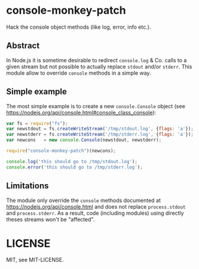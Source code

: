 # console-monkey-patch
Hack the console object methods (like log, error, info etc.).

## Abstract
In Node.js it is sometime desirable to redirect `console.log` & Co. calls to a
given stream but not possible to actually replace `stdout` and/or `stderr`.
This module allow to override `console` methods in a simple way.

## Simple example
The most simple example is to create a new `console.Console` object (see
https://nodejs.org/api/console.html#console_class_console):
```javascript
var fs = require("fs");
var newstdout = fs.createWriteStream('/tmp/stdout.log', {flags: 'a'});
var newstderr = fs.createWriteStream('/tmp/stderr.log', {flags: 'a'});
var newcons   = new console.Console(newstdout, newstderr);

require("console-monkey-patch")(newcons);

console.log('this should go to /tmp/stdout.log');
console.error('this should go to /tmp/stderr.log');
```

## Limitations
The module only override the `console` methods documented at
https://nodejs.org/api/console.html and does not replace `process.stdout` and
`process.stderr`. As a result, code (including modules) using directly theses
streams won't be "affected".

# LICENSE
MIT, see MIT-LICENSE.
